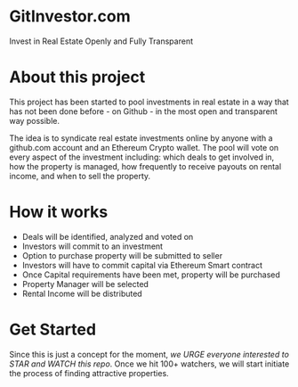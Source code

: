 # GitInvestor.com
Invest in Real Estate Openly and Fully Transparent

# About this project
This project has been started to pool investments in real estate in a way
that has not been done before - on Github - in the most open and transparent
way possible.

The idea is to syndicate real estate investments online by anyone with a github.com
account and an Ethereum Crypto wallet.  The pool will vote on every aspect of the investment
including: which deals to get involved in, how the property is managed, how frequently to receive
payouts on rental income, and when to sell the property.

# How it works
* Deals will be identified, analyzed and voted on
* Investors will commit to an investment
* Option to purchase property will be submitted to seller
* Investors will have to commit capital via Ethereum Smart contract
* Once Capital requirements have been met, property will be purchased
* Property Manager will be selected
* Rental Income will be distributed

# Get Started
Since this is just a concept for the moment, *we URGE everyone interested to STAR and WATCH this repo*.
Once we hit 100+ watchers, we will start initiate the process of finding attractive properties.
